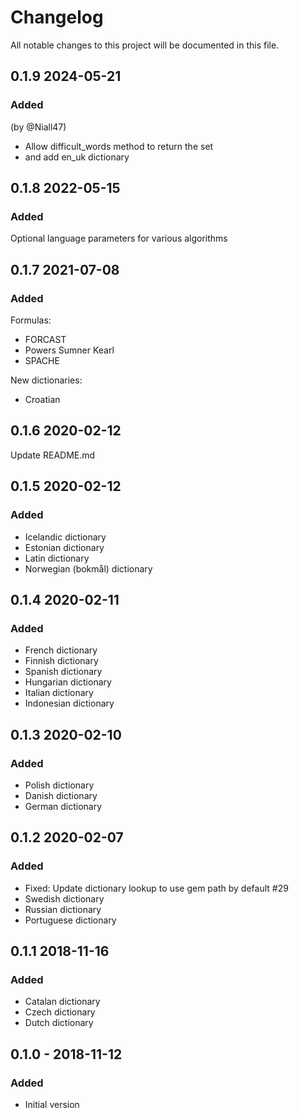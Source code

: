# Changelog
All notable changes to this project will be documented in this file.

## 0.1.9 2024-05-21
### Added
(by @Niall47)
- Allow difficult_words method to return the set
- and add en_uk dictionary

## 0.1.8 2022-05-15
### Added
Optional language parameters for various algorithms

## 0.1.7 2021-07-08
### Added
Formulas:
- FORCAST
- Powers Sumner Kearl
- SPACHE

New dictionaries:
- Croatian

## 0.1.6 2020-02-12
Update README.md

## 0.1.5 2020-02-12
### Added 
- Icelandic dictionary
- Estonian dictionary
- Latin dictionary
- Norwegian (bokmål) dictionary

## 0.1.4 2020-02-11
### Added 
- French dictionary
- Finnish dictionary
- Spanish dictionary
- Hungarian dictionary
- Italian dictionary
- Indonesian dictionary

## 0.1.3 2020-02-10
### Added 
- Polish dictionary
- Danish dictionary
- German dictionary

## 0.1.2 2020-02-07
### Added 
- Fixed: Update dictionary lookup to use gem path by default #29
- Swedish dictionary
- Russian dictionary
- Portuguese dictionary


## 0.1.1 2018-11-16
### Added 
- Catalan dictionary
- Czech dictionary
- Dutch dictionary

## 0.1.0 - 2018-11-12
### Added
- Initial version